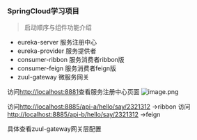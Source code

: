 ### SpringCloud学习项目

> 启动顺序与组件功能介绍

* eureka-server     服务注册中心
* eureka-provider   服务提供者
* consumer-ribbon   服务消费者ribbon版
* consumer-feign    服务消费者feign版
* zuul-gateway      微服务网关


访问[http://localhost:8881](http://localhost:8881)查看服务注册中心页面
![image.png](https://upload-images.jianshu.io/upload_images/1846623-3cddc287e1c32872.png?imageMogr2/auto-orient/strip%7CimageView2/2/w/1240)

访问[http://localhost:8885/api-a/hello/say/2321312](http://localhost:8885/api-a/hello/say/2321312)    ->ribbon
访问[http://localhost:8885/api-b/hello/say/2321312](http://localhost:8885/api-b/hello/say/2321312)    ->feign

具体查看zuul-gateway网关层配置

